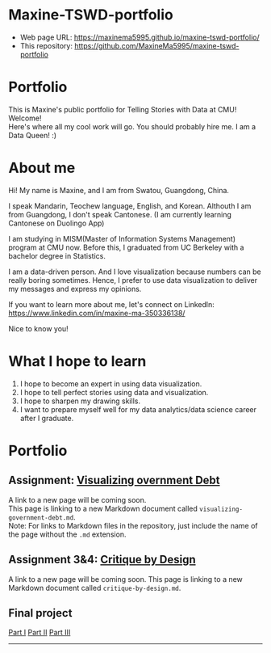 # Maxine-TSWD-portfolio

- Web page URL: https://maxinema5995.github.io/maxine-tswd-portfolio/
- This repository: https://github.com/MaxineMa5995/maxine-tswd-portfolio


# Portfolio
This is Maxine's public portfolio for Telling Stories with Data at CMU! Welcome!  
Here's where all my cool work will go.  You should probably hire me. 
I am a Data Queen! :)


# About me

Hi!  My name is Maxine, and I am from Swatou, Guangdong, China. 

I speak Mandarin, Teochew language, English, and Korean. Althouth I am from Guangdong, I don't speak Cantonese. (I am currently learning Cantonese on Duolingo App)

I am studying in MISM(Master of Information Systems Management) program at CMU now. Before this, I graduated from UC Berkeley with a bachelor degree in Statistics. 

I am a data-driven person. And I love visualization because numbers can be really boring sometimes. Hence, I prefer to use data visualization to deliver my messages and express my opinions. 

If you want to learn more about me, let's connect on Linkedln: https://www.linkedin.com/in/maxine-ma-350336138/

Nice to know you! 


# What I hope to learn

1. I hope to become an expert in using data visualization. 
2. I hope to tell perfect stories using data and visualization.   
3. I hope to sharpen my drawing skills. 
4. I want to prepare myself well for my data analytics/data science career after I graduate. 


# Portfolio

## Assignment: [Visualizing overnment Debt](visualizing-government-debt)
A link to a new page will be coming soon.   
This page is linking to a new Markdown document called `visualizing-government-debt.md`.  
Note: For links to Markdown files in the repository, just include the name of the page without the `.md` extension. 

## Assignment 3&4: [Critique by Design](critique-by-design)
A link to a new page will be coming soon. 
This page is linking to a new Markdown document called `critique-by-design.md`.  

## Final project

[Part I](final-project-part-one)
[Part II](final-project-part-two)
[Part III](final-project-part-three)

---

